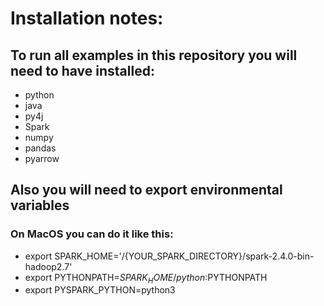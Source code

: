 # Installation notes:

## To run all examples in this repository you will need to have installed:
* python
* java
* py4j
* Spark
* numpy
* pandas
* pyarrow


## Also you will need to export environmental variables

### On MacOS you can do it like this:
* export SPARK_HOME='/{YOUR_SPARK_DIRECTORY}/spark-2.4.0-bin-hadoop2.7'
* export PYTHONPATH=$SPARK_HOME/python:$PYTHONPATH
* export PYSPARK_PYTHON=python3
